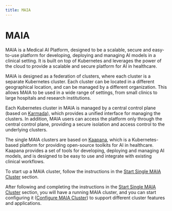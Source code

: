 ```yaml
---
title: MAIA
---
```


# MAIA

MAIA is a Medical AI Platform, designed to be a scalable, secure and easy-to-use platform for developing, deploying and managing AI models in a clinical setting. It is built on top of Kubernetes and leverages the power of the cloud to provide a scalable and secure platform for AI in healthcare.

MAIA is designed as a federation of clusters, where each cluster is a separate Kubernetes cluster. Each cluster can be located in a different geographical location, and can be managed by a different organization. This allows MAIA to be used in a wide range of settings, from small clinics to large hospitals and research institutions.

Each Kubernetes cluster in MAIA is managed by a central control plane (based on [Karmada](https://karmada.io)), which provides a unified interface for managing the clusters. In addition, MAIA users can access the platform only through the central control plane, providing a secure isolation and access control to the underlying clusters.

The single MAIA clusters are based on [Kaapana](https://www.kaapana.ai/), which is a Kubernetes-based platform for providing open-source toolkits for AI in healthcare. Kaapana provides a set of tools for developing, deploying and managing AI models, and is designed to be easy to use and integrate with existing clinical workflows.

To start up a MAIA cluster, follow the instructions in the [Start Single MAIA Cluster](start_maia_cluster.md) section.

After following and completing the instructions in the [Start Single MAIA Cluster](start_maia_cluster.md) section, you will have a running MAIA cluster, and you can start configuring it ([Configure MAIA Cluster](configure_maia_cluster.md)) to support different cluster features and applications.


